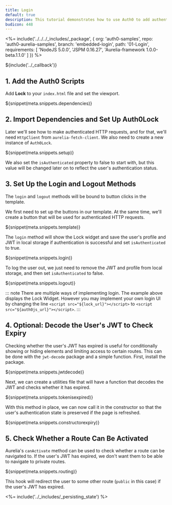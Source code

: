 ```yaml
---
title: Login
default: true
description: This tutorial demonstrates how to use Auth0 to add authentication and authorization to Aurelia apps
budicon: 448
---
```


<%= include('../../../_includes/_package', {
  org: 'auth0-samples',
  repo: 'auth0-aurelia-samples',
  branch: 'embedded-login',
  path: '01-Login',
  requirements: [
    'NodeJS 5.0.0',
    'JSPM 0.16.27',
    'Aurelia-framework 1.0.0-beta.1.1.0'
  ]
}) %>

${include('../\_callback')}

## 1. Add the Auth0 Scripts

Add **Lock** to your `index.html` file and set the viewport.

${snippet(meta.snippets.dependencies)}

## 2. Import Dependencies and Set Up Auth0Lock

Later we'll see how to make authenticated HTTP requests, and for that, we'll need `HttpClient` from `aurelia-fetch-client`. We also need to create a new instance of `Auth0Lock`.

${snippet(meta.snippets.setup)}

We also set the `isAuthenticated` property to false to start with, but this value will be changed later on to reflect the user's authentication status.

## 3. Set Up the Login and Logout Methods

The `login` and `logout` methods will be bound to button clicks in the template.

We first need to set up the buttons in our template. At the same time, we'll create a button that will be used for authenticated HTTP requests.

${snippet(meta.snippets.template)}

The `login` method will show the Lock widget and save the user's profile and JWT in local storage if authentication is successful and set `isAuthenticated` to true.

${snippet(meta.snippets.login)}

To log the user out, we just need to remove the JWT and profile from local storage, and then set `isAuthenticated` to false.

${snippet(meta.snippets.logout)}

::: note
There are multiple ways of implementing login. The example above displays the Lock Widget. However you may implement your own login UI by changing the line `<script src="${lock_url}"></script>` to `<script src="${auth0js_url}"></script>`.
:::

## 4. Optional: Decode the User's JWT to Check Expiry

Checking whether the user's JWT has expired is useful for conditionally showing or hiding elements and limiting access to certain routes. This can be done with the `jwt-decode` package and a simple function. First, install the package.

${snippet(meta.snippets.jwtdecode)}

Next, we can create a utilities file that will have a function that decodes the JWT and checks whether it has expired.

${snippet(meta.snippets.tokenisexpired)}

With this method in place, we can now call it in the constructor so that the user's authentication state is preserved if the page is refreshed.

${snippet(meta.snippets.constructorexpiry)}

## 5. Check Whether a Route Can Be Activated

Aurelia's `canActivate` method can be used to check whether a route can be navigated to. If the user's JWT has expired, we don't want them to be able to navigate to private routes.

${snippet(meta.snippets.routing)}

This hook will redirect the user to some other route (`public` in this case) if the user's JWT has expired.

<%= include('../_includes/_persisting_state') %>
